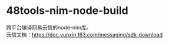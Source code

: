 # 48tools-nim-node-build

跨平台编译网易云信的node-nim库。   
云信文档：https://doc.yunxin.163.com/messaging/sdk-download